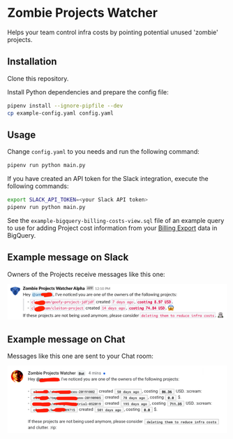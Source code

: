 # Zombie Projects Watcher

Helps your team control infra costs by pointing potential unused 'zombie' projects.

## Installation

Clone this repository.

Install Python dependencies and prepare the config file:

```bash
pipenv install --ignore-pipfile --dev
cp example-config.yaml config.yaml
```

## Usage

Change `config.yaml` to you needs and run the following command:

```bash
pipenv run python main.py
```

If you have created an API token for the Slack integration, execute the following commands:

```bash
export SLACK_API_TOKEN=<your Slack API token>
pipenv run python main.py
```

See the `example-bigquery-billing-costs-view.sql` file of an example query to use for adding Project cost information from your [Billing Export](https://cloud.google.com/billing/docs/how-to/export-data-bigquery) data in BigQuery.

## Example message on Slack

Owners of the Projects receive messages like this one:

![Example Slack message](example-slack-message.png?raw=true "Example Slack message")

## Example message on Chat

Messages like this one are sent to your Chat room:

![Example Chat message](example-chat-message.png?raw=true "Example Chat message")
